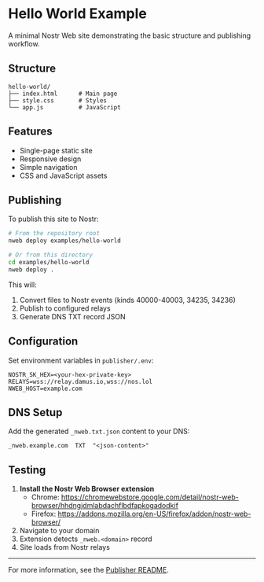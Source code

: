 # Hello World Example

A minimal Nostr Web site demonstrating the basic structure and publishing workflow.

## Structure

```
hello-world/
├── index.html      # Main page
├── style.css       # Styles
└── app.js          # JavaScript
```

## Features

- Single-page static site
- Responsive design
- Simple navigation
- CSS and JavaScript assets

## Publishing

To publish this site to Nostr:

```bash
# From the repository root
nweb deploy examples/hello-world

# Or from this directory
cd examples/hello-world
nweb deploy .
```

This will:

1. Convert files to Nostr events (kinds 40000-40003, 34235, 34236)
2. Publish to configured relays
3. Generate DNS TXT record JSON

## Configuration

Set environment variables in `publisher/.env`:

```env
NOSTR_SK_HEX=<your-hex-private-key>
RELAYS=wss://relay.damus.io,wss://nos.lol
NWEB_HOST=example.com
```

## DNS Setup

Add the generated `_nweb.txt.json` content to your DNS:

```
_nweb.example.com  TXT  "<json-content>"
```

## Testing

1. **Install the Nostr Web Browser extension**
   - Chrome: https://chromewebstore.google.com/detail/nostr-web-browser/hhdngjdmlabdachflbdfapkogadodkif
   - Firefox: https://addons.mozilla.org/en-US/firefox/addon/nostr-web-browser/
2. Navigate to your domain
3. Extension detects `_nweb.<domain>` record
4. Site loads from Nostr relays

---

For more information, see the [Publisher README](../../publisher/README.md).
